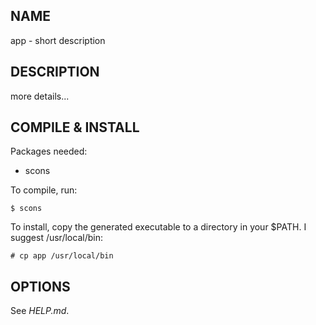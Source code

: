 ## NAME ##
app - short description

## DESCRIPTION ##
more details...

## COMPILE & INSTALL ##
Packages needed:

 - scons
    
To compile, run:

    $ scons

To install, copy the generated executable to a directory in your $PATH. I suggest /usr/local/bin:

    # cp app /usr/local/bin

## OPTIONS ##
See *HELP.md*.
